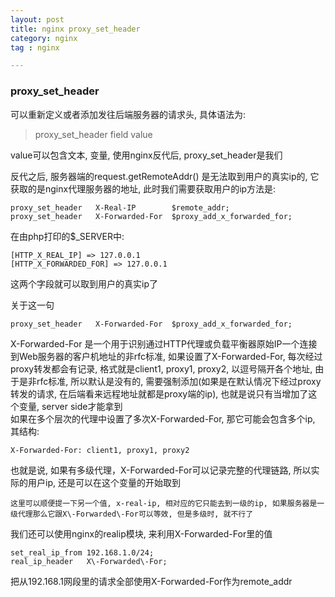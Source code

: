 ```yaml
---
layout: post  
title: nginx proxy_set_header  
category: nginx  
tag : nginx

---
```


### proxy\_set\_header  

可以重新定义或者添加发往后端服务器的请求头, 具体语法为:  
>proxy\_set\_header field value  

value可以包含文本, 变量, 使用nginx反代后, proxy\_set\_header是我们

反代之后, 服务器端的request.getRemoteAddr() 是无法取到用户的真实ip的, 它获取的是nginx代理服务器的地址, 此时我们需要获取用户的ip方法是:

```
proxy_set_header   X-Real-IP        $remote_addr;
proxy_set_header   X-Forwarded-For  $proxy_add_x_forwarded_for;
```
在由php打印的$_SERVER中:  

```
[HTTP_X_REAL_IP] => 127.0.0.1  
[HTTP_X_FORWARDED_FOR] => 127.0.0.1  
```

这两个字段就可以取到用户的真实ip了 

关于这一句  

```
proxy_set_header   X-Forwarded-For  $proxy_add_x_forwarded_for;  
```
X-Forwarded-For 是一个用于识别通过HTTP代理或负载平衡器原始IP一个连接到Web服务器的客户机地址的非rfc标准, 如果设置了X-Forwarded-For, 每次经过proxy转发都会有记录, 格式就是client1,  proxy1, proxy2, 以逗号隔开各个地址, 由于是非rfc标准, 所以默认是没有的, 需要强制添加(如果是在默认情况下经过proxy转发的请求, 在后端看来远程地址就都是proxy端的ip), 也就是说只有当增加了这个变量, server side才能拿到  
如果在多个层次的代理中设置了多次X-Forwarded-For, 那它可能会包含多个ip, 其结构:

```
X-Forwarded-For: client1, proxy1, proxy2  
```

也就是说, 如果有多级代理，X\-Forwarded\-For可以记录完整的代理链路, 所以实际的用户ip, 还是可以在这个变量的开始取到  

`
这里可以顺便提一下另一个值, x-real-ip, 相对应的它只能去到一级的ip, 如果服务器是一级代理那么它跟X\-Forwarded\-For可以等效, 但是多级时, 就不行了
`

我们还可以使用nginx的realip模块, 来利用X\-Forwarded\-For里的值 

```
set_real_ip_from 192.168.1.0/24;
real_ip_header   X\-Forwarded\-For;
```

把从192.168.1网段里的请求全部使用X\-Forwarded\-For作为remote_addr  



